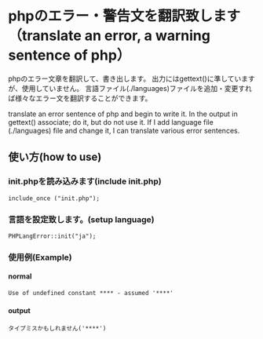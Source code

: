 # phpのエラー・警告文を翻訳致します（translate an error, a warning sentence of php）
phpのエラー文章を翻訳して、書き出します。
出力にはgettext()に準していますが、使用していません。
言語ファイル(./languages)ファイルを追加・変更すれば様々なエラー文を翻訳することができます。

translate an error sentence of php and begin to write it.
In the output in gettext() associate; do it, but do not use it.
If I add language file (./languages) file and change it, I can translate various error sentences.

## 使い方(how to use)
### init.phpを読み込みます(include init.php)
    include_once ("init.php");

### 言語を設定致します。(setup language)
    PHPLangError::init("ja");

### 使用例(Example)
#### normal
    Use of undefined constant **** - assumed '****'
#### output
    タイプミスかもしれません('****')